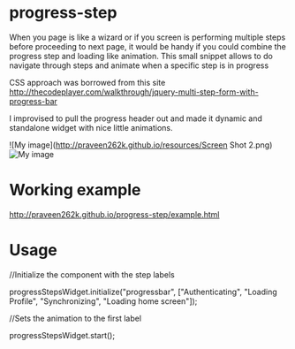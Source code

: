 progress-step
=============

When you page is like a wizard or if you screen is performing multiple steps before proceeding to next page, it would be handy if you could combine the progress step and loading like animation. This small snippet allows to do navigate through steps and animate when a specific step is in progress

CSS approach was borrowed from this site http://thecodeplayer.com/walkthrough/jquery-multi-step-form-with-progress-bar

I improvised to pull the progress header out and made it dynamic and standalone widget with nice little animations.

![My image](http://praveen262k.github.io/resources/Screen Shot 2.png)
![My image](http://praveen262k.github.io/resources/Screen%20Shot.png)

Working example
=============
http://praveen262k.github.io/progress-step/example.html

Usage
=============

//Initialize the component with the step labels

progressStepsWidget.initialize("progressbar",
                ["Authenticating", "Loading Profile", "Synchronizing", "Loading home screen"]);

//Sets the animation to the first label

progressStepsWidget.start();
